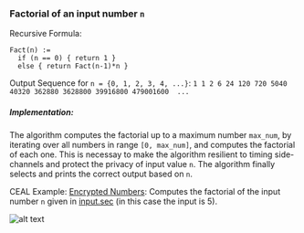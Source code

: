 ### Factorial of an input number `n`

Recursive Formula:
```
Fact(n) := 
  if (n == 0) { return 1 } 
  else { return Fact(n-1)*n }
```

Output Sequence for `n = {0, 1, 2, 3, 4, ...}`:
```1 1 2 6 24 120 720 5040 40320 362880 3628800 39916800 479001600  ...```

##### Implementation:
The algorithm computes the factorial up to a maximum number `max_num`, by iterating over all numbers in range `[0, max_num]`, and computes the factorial of each one. This is necessay to make the algorithm resilient to timing side-channels and protect the privacy of input value `n`. The algorithm finally selects and prints the correct output based on `n`.

CEAL Example:
[Encrypted Numbers](https://github.com/momalab/privacy_benchmarks/tree/master/factorial/factorial_s.sca):
Computes the factorial of the input number `n` given in [input.sec](https://github.com/momalab/privacy_benchmarks/tree/master/factorial/input.sec) (in this case the input is 5).

![alt text](./../graphs/factorial.png)
